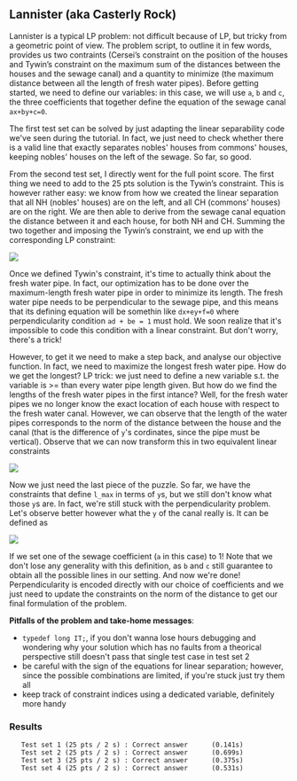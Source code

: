 ## Lannister (aka Casterly Rock)
Lannister is a typical LP problem: not difficult because of LP, but tricky from a geometric point of view. The problem script, to outline it in few words, provides us two contraints (Cersei’s constraint on the position of the houses and Tywin’s constraint on the maximum sum of the distances between the houses and the sewage canal) and a quantity to minimize (the maximum distance between all the length of fresh water pipes). Before getting started, we need to define our variables: in this case,
we will use `a`, `b` and `c`, the three coefficients that together define the equation of the sewage canal `ax+by+c=0`.

The first test set can be solved by just adapting the linear separability code we've seen during the tutorial. In fact, we just need to check whether there is a valid line that exactly separates nobles' houses from commons' houses, keeping nobles' houses on the left of the sewage. So far, so good.

From the second test set, I directly went for the full point score. The first thing we need to add to the 25 pts solution is the Tywin’s constraint. This is however rather easy: we know from how we created the linear separation that all NH (nobles' houses) are on the left, and all CH (commons' houses) are on the right. We are then able to derive from the sewage canal equation the distance between it and each house, for both NH and CH. Summing the two together and imposing the Tywin’s
constraint, we end up with the corresponding LP constraint:

![](https://latex.codecogs.com/svg.image?{a&space;\cdot&space;\left&space;(&space;&space;\sum_{commons}^{}x_{house}-\sum_{nobles}^{}x_{house}-s&space;\right&space;)&space;&plus;&space;b&space;\cdot&space;\left&space;(&space;\sum_{commons}^{}y_{house}&space;-&space;\sum_{nobles}^{}&space;y_{house}&space;\right&space;)&space;&plus;&space;c&space;\cdot&space;(m&space;-&space;n)&space;\leq&space;0})

Once we defined Tywin's constraint, it's time to actually think about the fresh water pipe. In fact, our optimization has to be done over the maximum-length fresh water pipe in order to minimize its length. The fresh water pipe needs to be perpendicular to the sewage pipe, and this means that its defining equation will be somethin like `dx+ey+f=0` where perpendicularity condition `ad + be = 1` must hold. We soon realize that it's impossible to code this condition with a linear constraint.
But don't worry, there's a trick!

However, to get it we need to make a step back, and analyse our objective function. In fact, we need to maximize the longest fresh water pipe. How do we get the longest? LP trick: we just need to define a new variable s.t. the variable is >= than every water pipe length given. But how do we find the lengths of the fresh water pipes in the first intance? Well, for the fresh water pipes we no longer know the exact location of each house with respect to the fresh water canal. However, we can
observe that the length of the water pipes corresponds to the norm of the distance between the house and the canal (that is the difference of `y`'s cordinates, since the pipe must be vertical). Observe that we can now transform this in two equivalent linear constraints

![](https://latex.codecogs.com/svg.image?{}\left|&space;y_{house}&space;-&space;y_{canal}&space;\right|&space;<&space;l_{max}&space;\quad&space;\Rightarrow&space;\quad&space;-l&space;\leq&space;&space;y_{house}&space;-&space;y_{canal}&space;\leq&space;l_{max})

Now we just need the last piece of the puzzle. So far, we have the constraints that define `l_max` in terms of `y`s, but we still don't know what those `y`s are. In fact, we're still stuck with the perpendicularity problem. Let's observe better however what the `y` of the canal really is. It can be defined as

![](https://latex.codecogs.com/svg.image?{y_{canal}&space;=&space;\frac{-d&space;\cdot&space;x_{house}-f}{e}&space;=&space;b&space;\cdot&space;h_{house}&space;-&space;f})

If we set one of the sewage coefficient (`a` in this case) to 1! Note that we don't lose any generality with this definition, as `b` and `c` still guarantee to obtain all the possible lines in our setting. And now we're done! Perpendicularity is encoded directly with our choice of coefficients and we just need to update the constraints on the norm of the distance to get our final formulation of the problem. 

**Pitfalls of the problem and take-home messages**:
- `typedef long IT;`, if you don't wanna lose hours debugging and wondering why your solution which has no faults from a theorical perspective still doesn't pass that single test case in test set 2 
- be careful with the sign of the equations for linear separation; however, since the possible combinations are limited, if you're stuck just try them all
- keep track of constraint indices using a dedicated variable, definitely more handy

### Results
```
   Test set 1 (25 pts / 2 s) : Correct answer      (0.141s)
   Test set 2 (25 pts / 2 s) : Correct answer      (0.699s)
   Test set 3 (25 pts / 2 s) : Correct answer      (0.375s)
   Test set 4 (25 pts / 2 s) : Correct answer      (0.531s)
```
